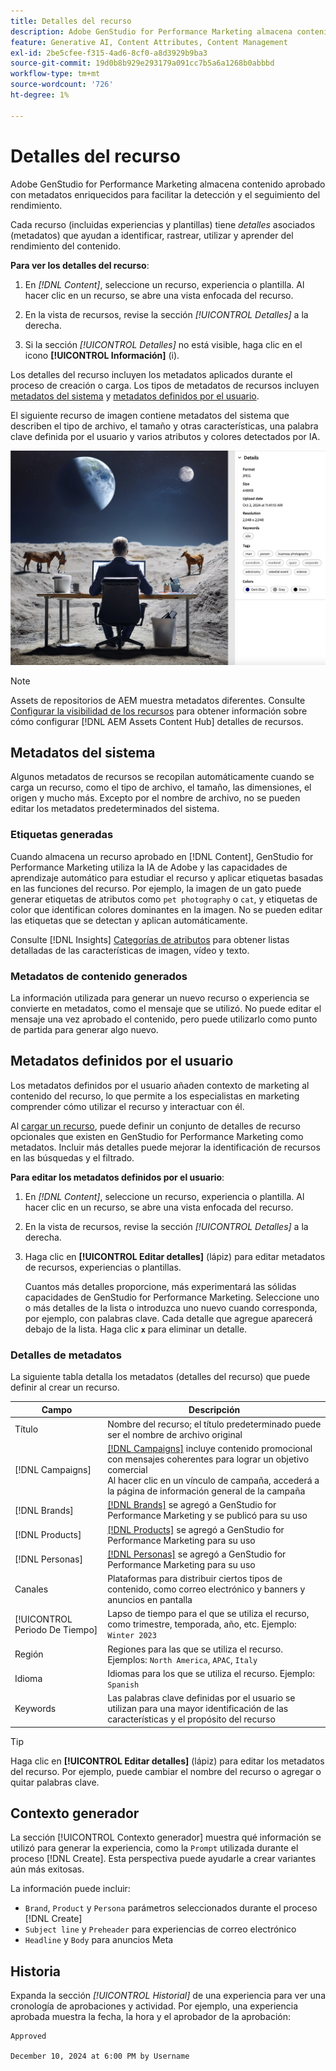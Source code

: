 ```yaml
---
title: Detalles del recurso
description: Adobe GenStudio for Performance Marketing almacena contenido aprobado con metadatos enriquecidos para permitir búsquedas y realizar un seguimiento del rendimiento.
feature: Generative AI, Content Attributes, Content Management
exl-id: 2be5cfee-f315-4ad6-8cf0-a8d3929b9ba3
source-git-commit: 19d0b8b929e293179a091cc7b5a6a1268b0abbbd
workflow-type: tm+mt
source-wordcount: '726'
ht-degree: 1%

---
```


# Detalles del recurso

Adobe GenStudio for Performance Marketing almacena contenido aprobado con metadatos enriquecidos para facilitar la detección y el seguimiento del rendimiento.

Cada recurso (incluidas experiencias y plantillas) tiene _detalles_ asociados (metadatos) que ayudan a identificar, rastrear, utilizar y aprender del rendimiento del contenido.

**Para ver los detalles del recurso**:

1. En _[!DNL Content]_, seleccione un recurso, experiencia o plantilla. Al hacer clic en un recurso, se abre una vista enfocada del recurso.

1. En la vista de recursos, revise la sección _[!UICONTROL Detalles]_ a la derecha.

1. Si la sección _[!UICONTROL Detalles]_ no está visible, haga clic en el icono **[!UICONTROL Información]** (i).

Los detalles del recurso incluyen los metadatos aplicados durante el proceso de creación o carga. Los tipos de metadatos de recursos incluyen [metadatos del sistema](#system-metadata) y [metadatos definidos por el usuario](#user-defined-metadata).

El siguiente recurso de imagen contiene metadatos del sistema que describen el tipo de archivo, el tamaño y otras características, una palabra clave definida por el usuario y varios atributos y colores detectados por IA.

![detalles de un recurso con varias etiquetas](/help/assets/content-asset-details.png)

>[!NOTE]
>
>Assets de repositorios de AEM muestra metadatos diferentes. Consulte [Configurar la visibilidad de los recursos](connect-aem-repo.md#step-4-configure-asset-visibility) para obtener información sobre cómo configurar [!DNL AEM Assets Content Hub] detalles de recursos.

## Metadatos del sistema

Algunos metadatos de recursos se recopilan automáticamente cuando se carga un recurso, como el tipo de archivo, el tamaño, las dimensiones, el origen y mucho más. Excepto por el nombre de archivo, no se pueden editar los metadatos predeterminados del sistema.

### Etiquetas generadas

Cuando almacena un recurso aprobado en [!DNL Content], GenStudio for Performance Marketing utiliza la IA de Adobe y las capacidades de aprendizaje automático para estudiar el recurso y aplicar etiquetas basadas en las funciones del recurso. Por ejemplo, la imagen de un gato puede generar etiquetas de atributos como `pet photography` o `cat`, y etiquetas de color que identifican colores dominantes en la imagen. No se pueden editar las etiquetas que se detectan y aplican automáticamente.

Consulte [!DNL Insights] [Categorías de atributos](/help/user-guide/insights/attributes.md#categories) para obtener listas detalladas de las características de imagen, vídeo y texto.

### Metadatos de contenido generados

La información utilizada para generar un nuevo recurso o experiencia se convierte en metadatos, como el mensaje que se utilizó. No puede editar el mensaje una vez aprobado el contenido, pero puede utilizarlo como punto de partida para generar algo nuevo.

## Metadatos definidos por el usuario

Los metadatos definidos por el usuario añaden contexto de marketing al contenido del recurso, lo que permite a los especialistas en marketing comprender cómo utilizar el recurso y interactuar con él.

Al [cargar un recurso](/help/user-guide/content/manage-assets.md#add-assets), puede definir un conjunto de detalles de recurso opcionales que existen en GenStudio for Performance Marketing como metadatos. Incluir más detalles puede mejorar la identificación de recursos en las búsquedas y el filtrado.

**Para editar los metadatos definidos por el usuario**:

1. En _[!DNL Content]_, seleccione un recurso, experiencia o plantilla. Al hacer clic en un recurso, se abre una vista enfocada del recurso.

1. En la vista de recursos, revise la sección _[!UICONTROL Detalles]_ a la derecha.

1. Haga clic en **[!UICONTROL Editar detalles]** (lápiz) para editar metadatos de recursos, experiencias o plantillas.

   Cuantos más detalles proporcione, más experimentará las sólidas capacidades de GenStudio for Performance Marketing. Seleccione uno o más detalles de la lista o introduzca uno nuevo cuando corresponda, por ejemplo, con palabras clave. Cada detalle que agregue aparecerá debajo de la lista. Haga clic **`x`** para eliminar un detalle.

### Detalles de metadatos

La siguiente tabla detalla los metadatos (detalles del recurso) que puede definir al crear un recurso.

| Campo | Descripción |
| -------------- | ----------- |
| Título | Nombre del recurso; el título predeterminado puede ser el nombre de archivo original |
| [!DNL Campaigns] | [[!DNL Campaigns]](/help/user-guide/campaigns/overview.md) incluye contenido promocional con mensajes coherentes para lograr un objetivo comercial<br>Al hacer clic en un vínculo de campaña, accederá a la página de información general de la campaña |
| [!DNL Brands] | [[!DNL Brands]](/help/user-guide/guidelines/brands.md) se agregó a GenStudio for Performance Marketing y se publicó para su uso |
| [!DNL Products] | [[!DNL Products]](/help/user-guide/guidelines/products.md) se agregó a GenStudio for Performance Marketing para su uso |
| [!DNL Personas] | [[!DNL Personas]](/help/user-guide/guidelines/personas.md) se agregó a GenStudio for Performance Marketing para su uso |
| Canales | Plataformas para distribuir ciertos tipos de contenido, como correo electrónico y banners y anuncios en pantalla |
| [!UICONTROL Periodo De Tiempo] | Lapso de tiempo para el que se utiliza el recurso, como trimestre, temporada, año, etc. Ejemplo: `Winter 2023` |
| Región | Regiones para las que se utiliza el recurso. Ejemplos: `North America`, `APAC`, `Italy` |
| Idioma | Idiomas para los que se utiliza el recurso. Ejemplo: `Spanish` |
| Keywords | Las palabras clave definidas por el usuario se utilizan para una mayor identificación de las características y el propósito del recurso |

>[!TIP]
>
>Haga clic en **[!UICONTROL Editar detalles]** (lápiz) para editar los metadatos del recurso. Por ejemplo, puede cambiar el nombre del recurso o agregar o quitar palabras clave.

## Contexto generador

La sección [!UICONTROL Contexto generador] muestra qué información se utilizó para generar la experiencia, como la `Prompt` utilizada durante el proceso [!DNL Create]. Esta perspectiva puede ayudarle a crear variantes aún más exitosas.

La información puede incluir:

- `Brand`, `Product` y `Persona` parámetros seleccionados durante el proceso [!DNL Create]
- `Subject line` y `Preheader` para experiencias de correo electrónico
- `Headline` y `Body` para anuncios Meta

## Historia

Expanda la sección _[!UICONTROL Historial]_ de una experiencia para ver una cronología de aprobaciones y actividad. Por ejemplo, una experiencia aprobada muestra la fecha, la hora y el aprobador de la aprobación:

```
Approved

December 10, 2024 at 6:00 PM by Username
```
